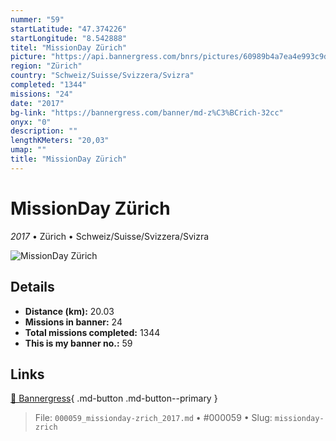 ```yaml
---
nummer: "59"
startLatitude: "47.374226"
startLongitude: "8.542888"
titel: "MissionDay Zürich"
picture: "https://api.bannergress.com/bnrs/pictures/60989b4a7ea4e993c9d23756812cb691"
region: "Zürich"
country: "Schweiz/Suisse/Svizzera/Svizra"
completed: "1344"
missions: "24"
date: "2017"
bg-link: "https://bannergress.com/banner/md-z%C3%BCrich-32cc"
onyx: "0"
description: ""
lengthKMeters: "20,03"
umap: ""
title: "MissionDay Zürich"
---
```

# MissionDay Zürich

*2017* • Zürich • Schweiz/Suisse/Svizzera/Svizra

![MissionDay Zürich](https://api.bannergress.com/bnrs/pictures/60989b4a7ea4e993c9d23756812cb691)

## Details
- **Distance (km):** 20.03
- **Missions in banner:** 24
- **Total missions completed:** 1344
- **This is my banner no.:** 59




## Links
[🔗 Bannergress](https://bannergress.com/banner/md-z%C3%BCrich-32cc){ .md-button .md-button--primary }



> File: `000059_missionday-zrich_2017.md` • #000059 • Slug: `missionday-zrich`
